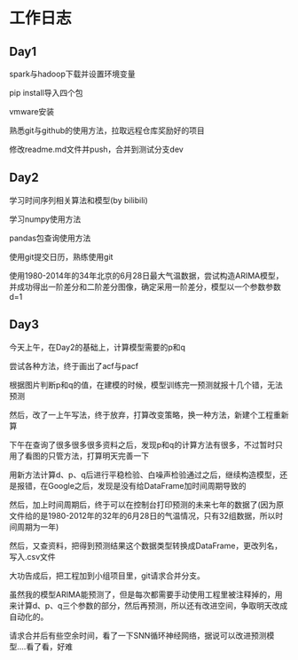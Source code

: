 # 工作日志

## Day1

spark与hadoop下载并设置环境变量

pip install导入四个包

vmware安装

熟悉git与github的使用方法，拉取远程仓库奖励好的项目

修改readme.md文件并push，合并到测试分支dev

## Day2

学习时间序列相关算法和模型(by bilibili)

学习numpy使用方法

pandas包查询使用方法

使用git提交日历，熟练使用git

使用1980-2014年的34年北京的6月28日最大气温数据，尝试构造ARIMA模型，
并成功得出一阶差分和二阶差分图像，确定采用一阶差分，模型以一个参数参数d=1

## Day3

今天上午，在Day2的基础上，计算模型需要的p和q

尝试各种方法，终于画出了acf与pacf

根据图片判断p和q的值，在建模的时候，模型训练完一预测就报十几个错，无法预测

然后，改了一上午写法，终于放弃，打算改变策略，换一种方法，新建个工程重新算

下午在查询了很多很多很多资料之后，发现p和q的计算方法有很多，不过暂时只用了看图的只管方法，打算明天完善一下

用新方法计算d、p、q后进行平稳检验、白噪声检验通过之后，继续构造模型，还是报错，在Google之后，发现是没有给DataFrame加时间周期导致的

然后，加上时间周期后，终于可以在控制台打印预测的未来七年的数据了(因为原文件给的是1980-2012年的32年的6月28日的气温情况，只有32组数据，所以时间周期为一年)

然后，又查资料，把得到预测结果这个数据类型转换成DataFrame，更改列名，写入.csv文件

大功告成后，把工程加到小组项目里，git请求合并分支。

虽然我的模型ARIMA能预测了，但是每次都需要手动使用工程里被注释掉的，用来计算d、p、q三个参数的部分，然后再预测，所以还有改进空间，争取明天改成自动化的。

请求合并后有些空余时间，看了一下SNN循环神经网络，据说可以改进预测模型....看了看，好难